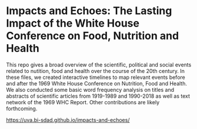 # Impacts and Echoes: The Lasting Impact of the White House Conference on Food, Nutrition and Health

This repo gives a broad overview of the scientific, political and social events related to nutition, food and health over the course of the 20th century. In these files, we created interactive timelines to map relevant events before and after the 1969 White House Conference on Nutrition, Food and Health. We also conducted some basic word frequency analysis on titles and abstracts of scientific articles from 1919-1989 and 1990-2018 as well as text network of the 1969 WHC Report. Other contributions are likely forthcoming.

https://uva.bi-sdad.github.io/impacts-and-echoes/
